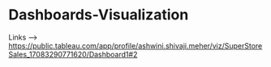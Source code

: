 # Dashboards-Visualization

Links -->
https://public.tableau.com/app/profile/ashwini.shivaji.meher/viz/SuperStoreSales_17083290771620/Dashboard1#2
